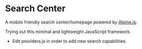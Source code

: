 # Search Center
A mobile friendly search center/homepage powered by [Alpine.js](https://alpinejs.dev/).

Trying out this minimal and lightweight JavaScript framework.

- Edit providers.js in order to add new search capabilities.
